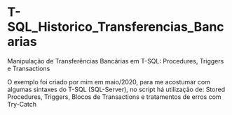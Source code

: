 # T-SQL_Historico_Transferencias_Bancarias
Manipulação de Transferências Bancárias em T-SQL: Procedures, Triggers e Transactions

O exemplo foi criado por mim em maio/2020, para me acostumar com algumas sintaxes do T-SQL (SQL-Server), no script há utilização de:
    Stored Procedures,
    Triggers,
    Blocos de Transactions 
    e tratamentos de erros com Try-Catch
